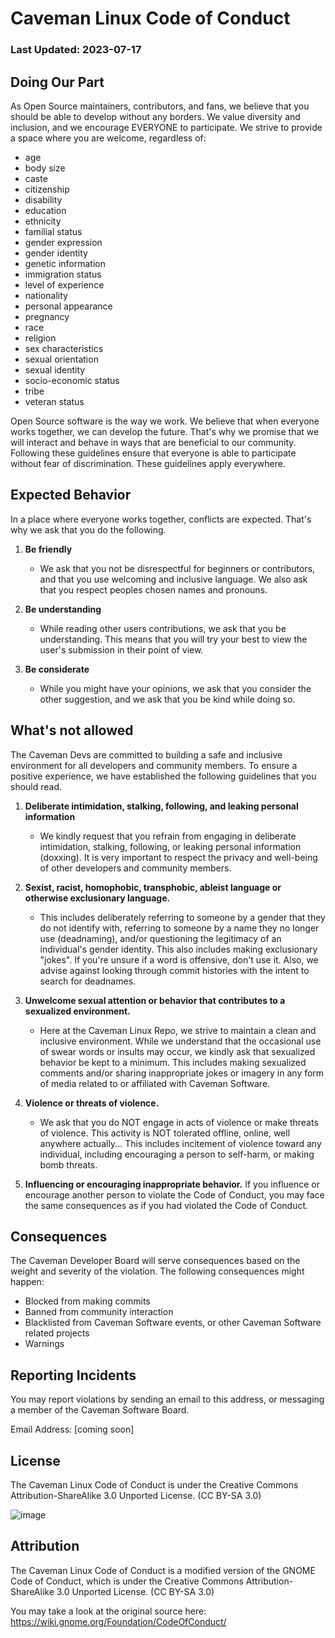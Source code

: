 # Caveman Linux Code of Conduct
### Last Updated: 2023-07-17

## Doing Our Part
As Open Source maintainers, contributors, and fans, we believe that you should be able to develop without any borders. We value diversity and inclusion, and we encourage EVERYONE to participate. We strive to provide a space where you are welcome, regardless of:

-   age
-   body size
-   caste
-   citizenship
-   disability
-   education
-   ethnicity
-   familial status
-   gender expression
-   gender identity
-   genetic information
-   immigration status
-   level of experience
-   nationality
-   personal appearance
-   pregnancy
-   race
-   religion
-   sex characteristics
-   sexual orientation
-   sexual identity
-   socio-economic status
-   tribe
-   veteran status

Open Source software is the way we work. We believe that when everyone works together, we can develop the future. That's why we promise that we will interact and behave in ways that are beneficial to our community. Following these guidelines ensure that everyone is able to participate without fear of discrimination. These guidelines apply everywhere. 

## Expected Behavior
In a place where everyone works together, conflicts are expected. That's why we ask that you do the following.

1. **Be friendly**
	- We ask that you not be disrespectful for beginners or contributors, and that you use welcoming and inclusive language. We also ask that you respect peoples chosen names and pronouns.

2. **Be understanding**
	- While reading other users contributions, we ask that you be understanding. This means that you will try your best to view the user's submission in their point of view.

3.  **Be considerate**
	- While you might have your opinions, we ask that you consider the other suggestion, and we ask that you be kind while doing so.

## What's not allowed

The Caveman Devs are committed to building a safe and inclusive environment for all developers and community members. To ensure a positive experience, we have established the following guidelines that you should read.

1. **Deliberate intimidation, stalking, following, and leaking personal information**
	- We kindly request that you refrain from engaging in deliberate intimidation, stalking, following, or leaking personal information (doxxing). It is very important to respect the privacy and well-being of other developers and community members.

2. **Sexist, racist, homophobic, transphobic, ableist language or otherwise exclusionary language.**
	- This includes deliberately referring to someone by a gender that they do not identify with, referring to someone by a name they no longer use (deadnaming), and/or questioning the legitimacy of an individual's gender identity. This also includes making exclusionary "jokes". If you're unsure if a word is offensive, don't use it. Also, we advise against looking through commit histories with the intent to search for deadnames.

3. **Unwelcome sexual attention or behavior that contributes to a sexualized environment.**
	- Here at the Caveman Linux Repo, we strive to maintain a clean and inclusive environment. While we understand that the occasional use of swear words or insults may occur, we kindly ask that sexualized behavior be kept to a minimum. This includes making sexualized comments and/or sharing inappropriate jokes or imagery in any form of media related to or affiliated with Caveman Software.

4. **Violence or threats of violence.**
	- We ask that you do NOT engage in acts of violence or make threats of violence. This activity is NOT tolerated offline, online, well anywhere actually... This includes incitement of violence toward any individual, including encouraging a person to self-harm, or making bomb threats.

5. **Influencing or encouraging inappropriate behavior.** If you influence or encourage another person to violate the Code of Conduct, you may face the same consequences as if you had violated the Code of Conduct.

## Consequences

The Caveman Developer Board will serve consequences based on the weight and severity of the violation. The following consequences might happen:

- Blocked from making commits
- Banned from community interaction
- Blacklisted from Caveman Software events, or other Caveman Software related projects
- Warnings

## Reporting Incidents
You may report violations by sending an email to this address, or messaging a member of the Caveman Software Board.

Email Address: [coming soon]

## License
The Caveman Linux Code of Conduct is under the Creative Commons Attribution-ShareAlike 3.0 Unported License. (CC BY-SA 3.0)

![image](https://licensebuttons.net/l/by-sa/3.0/88x31.png)

## Attribution
The Caveman Linux Code of Conduct is a modified version of the GNOME Code of Conduct, which is under the Creative Commons Attribution-ShareAlike 3.0 Unported License. (CC BY-SA 3.0) 

You may take a look at the original source here:
https://wiki.gnome.org/Foundation/CodeOfConduct/



